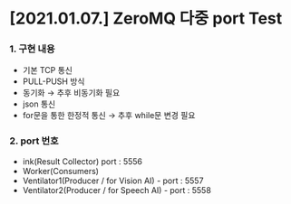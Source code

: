 # [2021.01.07.] ZeroMQ 다중 port Test

### 1. 구현 내용

- 기본 TCP 통신
- PULL-PUSH 방식
- 동기화 → 추후 비동기화 필요
- json 통신
- for문을 통한 한정적 통신 → 추후 while문 변경 필요

### 2. port 번호

- ink(Result Collector) port : 5556
- Worker(Consumers)
- Ventilator1(Producer / for Vision AI) - port : 5557
- Ventilator2(Producer / for Speech AI) - port : 5558
